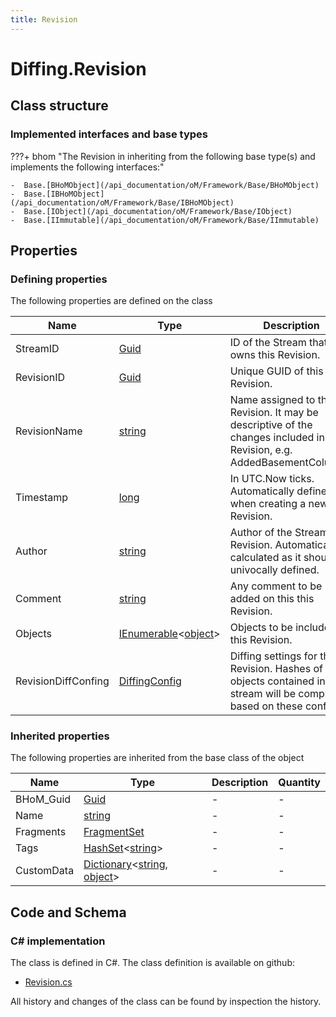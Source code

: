 ```yaml
---
title: Revision
---
```


# Diffing.Revision



## Class structure

### Implemented interfaces and base types

???+ bhom "The Revision in inheriting from the following base type(s) and implements the following interfaces:"

    -  Base.[BHoMObject](/api_documentation/oM/Framework/Base/BHoMObject)
    -  Base.[IBHoMObject](/api_documentation/oM/Framework/Base/IBHoMObject)
    -  Base.[IObject](/api_documentation/oM/Framework/Base/IObject)
    -  Base.[IImmutable](/api_documentation/oM/Framework/Base/IImmutable)


## Properties



### Defining properties

The following properties are defined on the class

| Name             | Type             | Description      | Quantity         |
|------------------|------------------|------------------|------------------|
| StreamID | [Guid](https://learn.microsoft.com/en-us/dotnet/api/System.Guid?view=netstandard-2.0) | ID of the Stream that owns this Revision. | - |
| RevisionID | [Guid](https://learn.microsoft.com/en-us/dotnet/api/System.Guid?view=netstandard-2.0) | Unique GUID of this Revision. | - |
| RevisionName | [string](https://learn.microsoft.com/en-us/dotnet/api/System.String?view=netstandard-2.0) | Name assigned to this Revision. It may be descriptive of the changes included in this Revision, e.g. AddedBasementColumns. | - |
| Timestamp | [long](https://learn.microsoft.com/en-us/dotnet/api/System.Int64?view=netstandard-2.0) | In UTC.Now ticks. Automatically defined when creating a new Revision. | - |
| Author | [string](https://learn.microsoft.com/en-us/dotnet/api/System.String?view=netstandard-2.0) | Author of the Stream Revision. Automatically calculated as it should be univocally defined. | - |
| Comment | [string](https://learn.microsoft.com/en-us/dotnet/api/System.String?view=netstandard-2.0) | Any comment to be added on this this Revision. | - |
| Objects | [IEnumerable](https://learn.microsoft.com/en-us/dotnet/api/System.Collections.Generic.IEnumerable-1?view=netstandard-2.0)&lt;[object](https://learn.microsoft.com/en-us/dotnet/api/System.Object?view=netstandard-2.0)&gt; | Objects to be included in this Revision. | - |
| RevisionDiffConfing | [DiffingConfig](/api_documentation/oM/Framework/Diffing/DiffingConfig) | Diffing settings for this Revision. Hashes of objects contained in this stream will be computed based on these configs. | - |


### Inherited properties
The following properties are inherited from the base class of the object

| Name             | Type             | Description      | Quantity         |
|------------------|------------------|------------------|------------------|
| BHoM_Guid | [Guid](https://learn.microsoft.com/en-us/dotnet/api/System.Guid?view=netstandard-2.0) | - | - |
| Name | [string](https://learn.microsoft.com/en-us/dotnet/api/System.String?view=netstandard-2.0) | - | - |
| Fragments | [FragmentSet](/api_documentation/oM/Framework/Base/FragmentSet) | - | - |
| Tags | [HashSet](https://learn.microsoft.com/en-us/dotnet/api/System.Collections.Generic.HashSet-1?view=netstandard-2.0)&lt;[string](https://learn.microsoft.com/en-us/dotnet/api/System.String?view=netstandard-2.0)&gt; | - | - |
| CustomData | [Dictionary](https://learn.microsoft.com/en-us/dotnet/api/System.Collections.Generic.Dictionary-2?view=netstandard-2.0)&lt;[string](https://learn.microsoft.com/en-us/dotnet/api/System.String?view=netstandard-2.0), [object](https://learn.microsoft.com/en-us/dotnet/api/System.Object?view=netstandard-2.0)&gt; | - | - |


## Code and Schema

### C# implementation

The class is defined in C#. The class definition is available on github:

- [Revision.cs](https://github.com/BHoM/BHoM/blob/develop/Diffing_oM/Revision.cs)

All history and changes of the class can be found by inspection the history.
